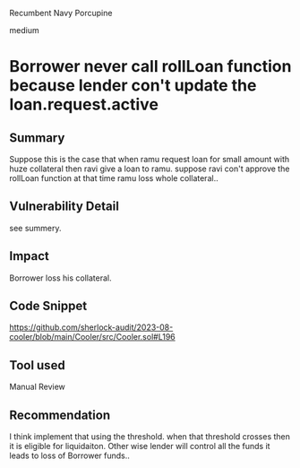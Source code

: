 Recumbent Navy Porcupine

medium

# Borrower never call rollLoan function because lender con't update the loan.request.active
## Summary
Suppose this is the case that when ramu request loan for small amount with huze collateral then ravi give a loan to ramu.  suppose  ravi con't approve the rollLoan function at that time ramu loss whole collateral.. 

## Vulnerability Detail
see summery.

## Impact
Borrower loss his collateral.

## Code Snippet
https://github.com/sherlock-audit/2023-08-cooler/blob/main/Cooler/src/Cooler.sol#L196

## Tool used

Manual Review

## Recommendation
I think implement that using the  threshold.  when that threshold crosses then it is eligible for liquidaiton. Other wise lender will control all the funds it leads to loss of Borrower funds..
